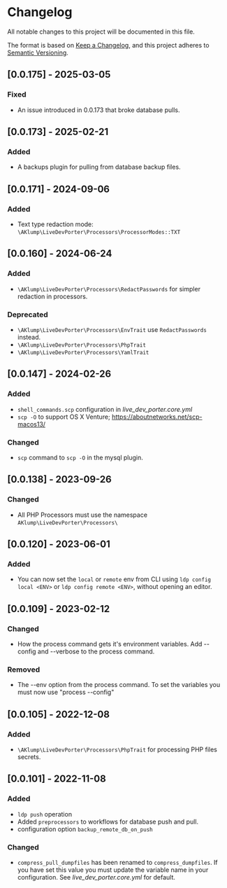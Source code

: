 <!--
id: changelog
tags: ''
-->

# Changelog

All notable changes to this project will be documented in this file.

The format is based on [Keep a Changelog](https://keepachangelog.com/en/1.0.0/), and this project adheres to [Semantic Versioning](https://semver.org/spec/v2.0.0.html).

## [0.0.175] - 2025-03-05

### Fixed

- An issue introduced in 0.0.173 that broke database pulls.

## [0.0.173] - 2025-02-21

### Added

- A backups plugin for pulling from database backup files.

## [0.0.171] - 2024-09-06

### Added

- Text type redaction mode: `\AKlump\LiveDevPorter\Processors\ProcessorModes::TXT`

## [0.0.160] - 2024-06-24

### Added

- `\AKlump\LiveDevPorter\Processors\RedactPasswords` for simpler redaction in processors.

### Deprecated

- `\AKlump\LiveDevPorter\Processors\EnvTrait` use `RedactPasswords` instead.
- `\AKlump\LiveDevPorter\Processors\PhpTrait`
- `\AKlump\LiveDevPorter\Processors\YamlTrait`

## [0.0.147] - 2024-02-26

### Added

- `shell_commands.scp` configuration in _live_dev_porter.core.yml_
- `scp -O` to support OS X Venture; https://aboutnetworks.net/scp-macos13/

### Changed

- `scp` command to `scp -O` in the mysql plugin.

## [0.0.138] - 2023-09-26

### Changed

- All PHP Processors must use the namespace `AKlump\LiveDevPorter\Processors\`

## [0.0.120] - 2023-06-01

### Added

- You can now set the `local` or `remote` env from CLI using `ldp config local <ENV>` or `ldp config remote <ENV>`, without opening an editor.

## [0.0.109] - 2023-02-12

### Changed

- How the process command gets it's environment variables. Add --config and --verbose to the process command.

### Removed

- The --env option from the process command. To set the variables you must now use "process --config"

## [0.0.105] - 2022-12-08

### Added

- `\AKlump\LiveDevPorter\Processors\PhpTrait` for processing PHP files secrets.

## [0.0.101] - 2022-11-08

### Added

- `ldp push` operation
- Added `preprocessors` to workflows for database push and pull.
- configuration option `backup_remote_db_on_push`

### Changed

- `compress_pull_dumpfiles` has been renamed to `compress_dumpfiles`. If you have set this value you must update the variable name in your configuration. See _live_dev_porter.core.yml_ for default.
